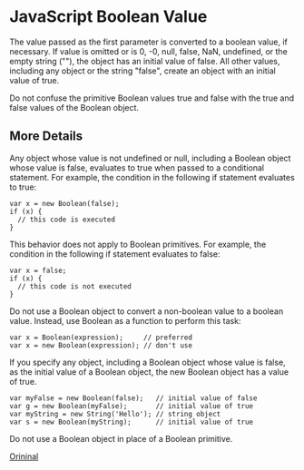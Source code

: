 # JavaScript Boolean Value

The value passed as the first parameter is converted to a boolean value, if necessary. If value is omitted or is 0, -0, null, false, NaN, undefined, or the empty string (""), the object has an initial value of false. All other values, including any object or the string "false", create an object with an initial value of true.

Do not confuse the primitive Boolean values true and false with the true and false values of the Boolean object.

## More Details

Any object whose value is not undefined or null, including a Boolean object whose value is false, evaluates to true when passed to a conditional statement. For example, the condition in the following if statement evaluates to true:

```
var x = new Boolean(false);
if (x) {
  // this code is executed
}
```
This behavior does not apply to Boolean primitives. For example, the condition in the following if statement evaluates to false:

```
var x = false;
if (x) {
  // this code is not executed
}
```
Do not use a Boolean object to convert a non-boolean value to a boolean value. Instead, use Boolean as a function to perform this task:

```
var x = Boolean(expression);     // preferred
var x = new Boolean(expression); // don't use
```
If you specify any object, including a Boolean object whose value is false, as the initial value of a Boolean object, the new Boolean object has a value of true.

```
var myFalse = new Boolean(false);   // initial value of false
var g = new Boolean(myFalse);       // initial value of true
var myString = new String('Hello'); // string object
var s = new Boolean(myString);      // initial value of true
```
Do not use a Boolean object in place of a Boolean primitive.

[Orininal](https://developer.mozilla.org/en-US/docs/Web/JavaScript/Reference/Global_Objects/Boolean)
